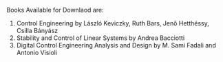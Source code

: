 Books Available for Downlaod are:
1) Control Engineering by László Keviczky, Ruth Bars, Jenő Hetthéssy, Csilla Bányász
2) Stability and Control of Linear Systems by Andrea Bacciotti
3) Digital Control Engineering Analysis and Design by M. Sami Fadali and Antonio Visioli

